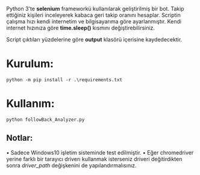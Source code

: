 
Python 3'te **selenium** frameworkü kullanılarak geliştirilmiş bir bot. Takip ettiğiniz kişileri inceleyerek kabaca geri takip oranını hesaplar. Scriptin çalışma hızı kendi internetim ve bilgisayarıma göre ayarlanmıştır. Kendi internet hızınıza göre **time.sleep()** kısmını değiştirebilirsiniz. 

Script çıktıları yüzdelerine göre **output** klasörü içerisine kaydedecektir.

# Kurulum:
`python -m pip install -r .\requirements.txt`

# Kullanım:
`python followBack_Analyzer.py`

## Notlar:
• Sadece Windows10 işletim sisteminde test edilmiştir.
• Eğer chromedriver yerine farklı bir tarayıcı driverı kullanmak isterseniz driveri değitirdikten sonra _driver_path_ değişkenini de yapılandırmalısınız.




 
